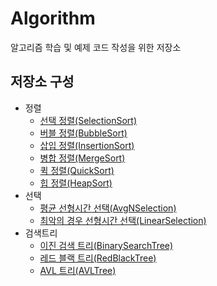 # Algorithm
알고리즘 학습 및 예제 코드 작성을 위한 저장소

## 저장소 구성
* 정렬
  * [선택 정렬(SelectionSort)](https://github.com/NadanKim/Algorithm/blob/main/%EC%A0%95%EB%A0%AC/SelectionSort.hpp)
  * [버블 정렬(BubbleSort)](https://github.com/NadanKim/Algorithm/blob/main/%EC%A0%95%EB%A0%AC/BubbleSort.hpp)
  * [삽입 정렬(InsertionSort)](https://github.com/NadanKim/Algorithm/blob/main/%EC%A0%95%EB%A0%AC/InsertionSort.hpp)
  * [병합 정렬(MergeSort)](https://github.com/NadanKim/Algorithm/blob/main/%EC%A0%95%EB%A0%AC/MergeSort.hpp)
  * [퀵 정렬(QuickSort)](https://github.com/NadanKim/Algorithm/blob/main/%EC%A0%95%EB%A0%AC/QuickSort.hpp)
  * [힙 정렬(HeapSort)](https://github.com/NadanKim/Algorithm/blob/main/%EC%A0%95%EB%A0%AC/HeapSort.hpp)
* 선택
  * [평균 선형시간 선택(AvgNSelection)](https://github.com/NadanKim/Algorithm/blob/main/%EC%84%A0%ED%83%9D/AvgNSelection.hpp)
  * [최악의 경우 선형시간 선택(LinearSelection)](https://github.com/NadanKim/Algorithm/blob/main/%EC%84%A0%ED%83%9D/LinearSelection.hpp)
* 검색트리
  * [이진 검색 트리(BinarySearchTree)](https://github.com/NadanKim/Algorithm/blob/main/%EA%B2%80%EC%83%89%ED%8A%B8%EB%A6%AC/BinarySearchTree.cpp)
  * [레드 블랙 트리(RedBlackTree)](https://github.com/NadanKim/Algorithm/blob/main/%EA%B2%80%EC%83%89%ED%8A%B8%EB%A6%AC/RedBlackTree.cpp)
  * [AVL 트리(AVLTree)](https://github.com/NadanKim/Algorithm/blob/main/%EA%B2%80%EC%83%89%ED%8A%B8%EB%A6%AC/AVLTree.cpp)
